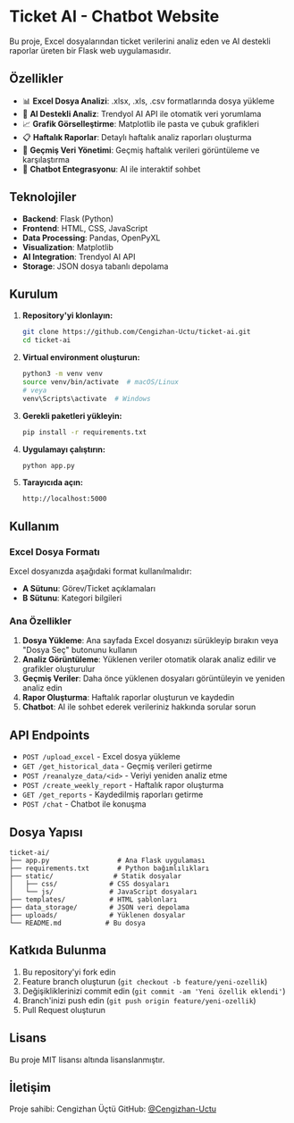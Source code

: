 # Ticket AI - Chatbot Website

Bu proje, Excel dosyalarından ticket verilerini analiz eden ve AI destekli raporlar üreten bir Flask web uygulamasıdır.

## Özellikler

- 📊 **Excel Dosya Analizi**: .xlsx, .xls, .csv formatlarında dosya yükleme
- 🤖 **AI Destekli Analiz**: Trendyol AI API ile otomatik veri yorumlama
- 📈 **Grafik Görselleştirme**: Matplotlib ile pasta ve çubuk grafikleri
- 📋 **Haftalık Raporlar**: Detaylı haftalık analiz raporları oluşturma
- 🔄 **Geçmiş Veri Yönetimi**: Geçmiş haftalık verileri görüntüleme ve karşılaştırma
- 💬 **Chatbot Entegrasyonu**: AI ile interaktif sohbet

## Teknolojiler

- **Backend**: Flask (Python)
- **Frontend**: HTML, CSS, JavaScript
- **Data Processing**: Pandas, OpenPyXL
- **Visualization**: Matplotlib
- **AI Integration**: Trendyol AI API
- **Storage**: JSON dosya tabanlı depolama

## Kurulum

1. **Repository'yi klonlayın:**
   ```bash
   git clone https://github.com/Cengizhan-Uctu/ticket-ai.git
   cd ticket-ai
   ```

2. **Virtual environment oluşturun:**
   ```bash
   python3 -m venv venv
   source venv/bin/activate  # macOS/Linux
   # veya
   venv\Scripts\activate  # Windows
   ```

3. **Gerekli paketleri yükleyin:**
   ```bash
   pip install -r requirements.txt
   ```

4. **Uygulamayı çalıştırın:**
   ```bash
   python app.py
   ```

5. **Tarayıcıda açın:**
   ```
   http://localhost:5000
   ```

## Kullanım

### Excel Dosya Formatı
Excel dosyanızda aşağıdaki format kullanılmalıdır:
- **A Sütunu**: Görev/Ticket açıklamaları
- **B Sütunu**: Kategori bilgileri

### Ana Özellikler

1. **Dosya Yükleme**: Ana sayfada Excel dosyanızı sürükleyip bırakın veya "Dosya Seç" butonunu kullanın
2. **Analiz Görüntüleme**: Yüklenen veriler otomatik olarak analiz edilir ve grafikler oluşturulur
3. **Geçmiş Veriler**: Daha önce yüklenen dosyaları görüntüleyin ve yeniden analiz edin
4. **Rapor Oluşturma**: Haftalık raporlar oluşturun ve kaydedin
5. **Chatbot**: AI ile sohbet ederek verileriniz hakkında sorular sorun

## API Endpoints

- `POST /upload_excel` - Excel dosya yükleme
- `GET /get_historical_data` - Geçmiş verileri getirme
- `POST /reanalyze_data/<id>` - Veriyi yeniden analiz etme
- `POST /create_weekly_report` - Haftalık rapor oluşturma
- `GET /get_reports` - Kaydedilmiş raporları getirme
- `POST /chat` - Chatbot ile konuşma

## Dosya Yapısı

```
ticket-ai/
├── app.py                 # Ana Flask uygulaması
├── requirements.txt       # Python bağımlılıkları
├── static/               # Statik dosyalar
│   ├── css/             # CSS dosyaları
│   └── js/              # JavaScript dosyaları
├── templates/           # HTML şablonları
├── data_storage/        # JSON veri depolama
├── uploads/             # Yüklenen dosyalar
└── README.md           # Bu dosya
```

## Katkıda Bulunma

1. Bu repository'yi fork edin
2. Feature branch oluşturun (`git checkout -b feature/yeni-ozellik`)
3. Değişikliklerinizi commit edin (`git commit -am 'Yeni özellik eklendi'`)
4. Branch'inizi push edin (`git push origin feature/yeni-ozellik`)
5. Pull Request oluşturun

## Lisans

Bu proje MIT lisansı altında lisanslanmıştır.

## İletişim

Proje sahibi: Cengizhan Üçtü
GitHub: [@Cengizhan-Uctu](https://github.com/Cengizhan-Uctu)